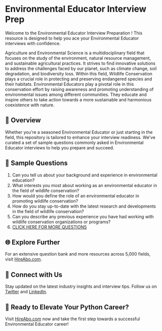 # Environmental Educator Interview Prep

Welcome to the Environmental Educator Interview Preparation ! This resource is designed to help you ace your Environmental Educator interviews with confidence.

Agriculture and Environmental Science is a multidisciplinary field that focuses on the study of the environment, natural resource management, and sustainable agricultural practices. It strives to find innovative solutions to address the challenges faced by our planet, such as climate change, soil degradation, and biodiversity loss. Within this field, Wildlife Conservation plays a crucial role in protecting and preserving endangered species and their habitats. Environmental Educators play a pivotal role in this conservation effort by raising awareness and promoting understanding of environmental issues among different communities. They educate and inspire others to take action towards a more sustainable and harmonious coexistence with nature.

## 🚀 Overview

Whether you're a seasoned Environmental Educator or just starting in the field, this repository is tailored to enhance your interview readiness. We've curated a set of sample questions commonly asked in Environmental Educator interviews to help you prepare and succeed.

## 📝 Sample Questions

1. Can you tell us about your background and experience in environmental education?
2. What interests you most about working as an environmental educator in the field of wildlife conservation?
3. How would you define the role of an environmental educator in promoting wildlife conservation?
4. How do you stay up-to-date with the latest research and developments in the field of wildlife conservation?
5. Can you describe any previous experience you have had working with wildlife conservation organizations or programs?
6. [CLICK HERE FOR MORE QUESTIONS](https://hireabo.com/job/10_3_13/Environmental%20Educator)

## 🌐 Explore Further

For an extensive question bank and more resources across 5,000 fields, visit [HireAbo.com](https://www.hireabo.com).

## 📱 Connect with Us

Stay updated on the latest industry insights and interview tips. Follow us on [Twitter](https://twitter.com/hireabo) and [LinkedIn](https://www.linkedin.com/in/hire-abo-3609972a8/).

## 🚀 Ready to Elevate Your Python Career?

Visit [HireAbo.com](https://www.hireabo.com) now and take the first step towards a successful Environmental Educator career!